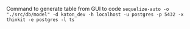 Command to generate table from GUI to code
``sequelize-auto -o "./src/db/model" -d katon_dev -h localhost -u postgres -p 5432 -x thinkit -e postgres -l ts``
